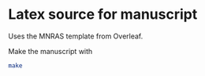 Latex source for manuscript
===========================

Uses the MNRAS template from Overleaf.

Make the manuscript with

```bash
make
```
